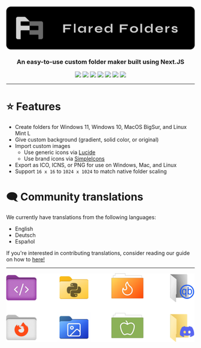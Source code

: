 <p align="center"><img src="/.github/images/logo.png" align="center" /></p>

<h3 align="center">An easy-to-use custom folder maker built using Next.JS</h3>

<p align="center">
  <img src="https://img.shields.io/badge/Next.js-black?logo=next.js&logoColor=white" />
  <img src="https://img.shields.io/badge/CSS-1572B6?logo=css3&logoColor=fff" />
  <img src="https://img.shields.io/badge/JavaScript-F7DF1E?logo=javascript&logoColor=000" />
  <img src="https://img.shields.io/badge/Vercel-%23000000.svg?logo=vercel&logoColor=white" />
  <img src="https://img.shields.io/badge/License-GPLv3-blue.svg" />
  <img src="https://img.shields.io/github/languages/code-size/EthanHazel/flaredfolders" />
  <img src="https://img.shields.io/github/stars/EthanHazel%2Fflaredfolders" />
</p>

---

# ⭐ Features

- Create folders for Windows 11, Windows 10, MacOS BigSur, and Linux Mint L
- Give custom background (gradient, solid color, or original)
- Import custom images
  - Use generic icons via [Lucide](https://lucide.dev)
  - Use brand icons via [SimpleIcons](https://simpleicons.org/)
- Export as ICO, ICNS, or PNG for use on Windows, Mac, and Linux
- Support `16 x 16` to `1024 x 1024` to match native folder scaling

# 🗨️ Community translations

We currently have translations from the following languages:

- English
- Deutsch
- Español

If you're interested in contributing translations, consider reading our guide on how to [here!](https://github.com/EthanHazel/flaredfolders)

---

<img src="/.github/images/showcase.png" align="center" />
